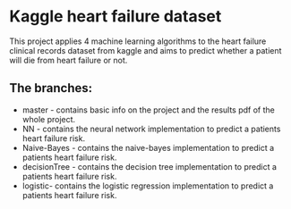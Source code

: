 # Kaggle heart failure dataset

This project applies 4 machine learning algorithms to the heart failure clinical records dataset from kaggle and aims to predict whether a patient will die from heart failure or not.

## The branches:

* master - contains basic info on the project and the results pdf of the whole project.
* NN - contains the neural network implementation to predict a patients heart failure risk.
* Naive-Bayes - contains the naive-bayes implementation to predict a patients heart failure risk.
* decisionTree - contains the decision tree implementation to predict a patients heart failure risk.
* logistic- contains the logistic regression implementation to predict a patients heart failure risk.
